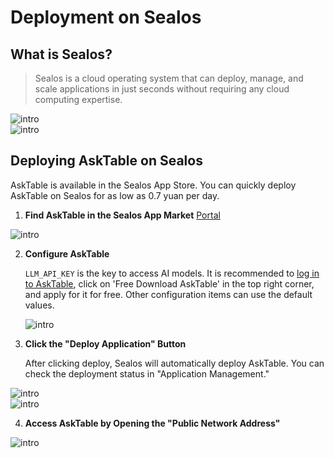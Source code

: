 # Deployment on Sealos

## What is Sealos?
> Sealos is a cloud operating system that can deploy, manage, and scale applications in just seconds without requiring any cloud computing expertise.

<div className="img-center large">
  <img src="/img/asktable/deploy_on_sealos_1.png" alt="intro" />
</div>

<div className="img-center large">
  <img src="/img/asktable/deploy_on_sealos_4.png" alt="intro" />
</div>

## Deploying AskTable on Sealos
AskTable is available in the Sealos App Store. You can quickly deploy AskTable on Sealos for as low as 0.7 yuan per day.

1. **Find AskTable in the Sealos App Market**
   [Portal](https://hzh.sealos.run/?openapp=system-template%3FtemplateName%3Dasktable)

  <div className="img-center large">
    <img src="/img/asktable/deploy_on_sealos_5.png" alt="intro" />
  </div>

2. **Configure AskTable**
   
   `LLM_API_KEY` is the key to access AI models. It is recommended to [log in to AskTable](https://cloud.asktable.com), click on 'Free Download AskTable' in the top right corner, and apply for it for free. Other configuration items can use the default values.

    <div className="img-center medium">
      <img src="/img/asktable/deploy_on_sealos_6.png" alt="intro" />
    </div>

3. **Click the "Deploy Application" Button**

   After clicking deploy, Sealos will automatically deploy AskTable. You can check the deployment status in "Application Management."

  <div className="img-center large">
    <img src="/img/asktable/deploy_on_sealos_2.png" alt="intro" />
  </div>

  <div className="img-center large">
    <img src="/img/asktable/deploy_on_sealos_3.png" alt="intro" />
  </div>

4. **Access AskTable by Opening the "Public Network Address"**

  <div className="img-center large">
    <img src="/img/asktable/deploy_on_sealos_7.png" alt="intro" />
  </div>